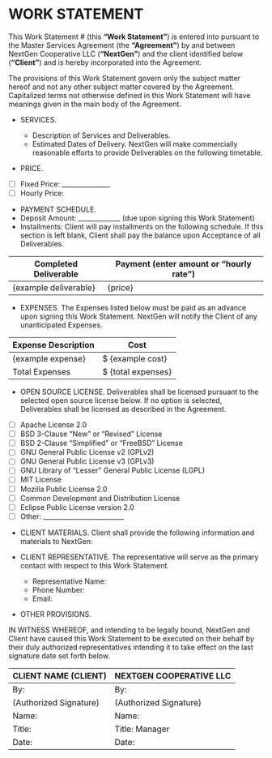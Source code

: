 # WORK STATEMENT

This Work Statement # (this **“Work Statement”**) is entered into pursuant to the Master Services Agreement (the **“Agreement”**) by and between NextGen Cooperative LLC (**“NextGen”**) and the client identified below (**“Client”**) and is hereby incorporated into the Agreement. 

The provisions of this Work Statement govern only the subject matter hereof and not any other subject matter covered by the Agreement. Capitalized terms not otherwise defined in this Work Statement will have meanings given in the main body of the Agreement.

* SERVICES.
  * Description of Services and Deliverables.
  *	Estimated Dates of Delivery. NextGen will make commercially reasonable efforts to provide Deliverables on the following timetable.

*	PRICE.
  - [ ] Fixed Price: _______________
  - [ ] Hourly Price:

*	PAYMENT SCHEDULE.
  * Deposit Amount: _____________ (due upon signing this Work Statement)
  * Installments: Client will pay installments on the following schedule. If this section is left blank, Client shall pay the balance upon Acceptance of all Deliverables.  

Completed Deliverable | Payment (enter amount or “hourly rate”)
--------------------- | ---------------------------------------
{example deliverable} | {price}

*	EXPENSES. The Expenses listed below must be paid as an advance upon signing this Work Statement. NextGen will notify the Client of any unanticipated Expenses.

Expense Description | Cost
------------------- | ----
{example expense}   | $ {example cost}    
Total Expenses      | $ {total expenses}

* OPEN SOURCE LICENSE. Deliverables shall be licensed pursuant to the selected open source license below. If no option is selected, Deliverables shall be licensed as described in the Agreement. 
- [ ] Apache License 2.0
- [ ] BSD 3-Clause “New” or “Revised” License
- [ ] BSD 2-Clause “Simplified” or “FreeBSD” License
- [ ] GNU General Public License v2 (GPLv2) 
- [ ] GNU General Public License v3 (GPLv3)
- [ ] GNU Library of “Lesser” General Public License (LGPL)
- [ ] MIT License
- [ ] Mozilla Public License 2.0
- [ ] Common Development and Distribution License
- [ ] Eclipse Public License version 2.0
- [ ] Other: _________________________

* CLIENT MATERIALS. Client shall provide the following information and materials to NextGen:

* CLIENT REPRESENTATIVE. The representative will serve as the primary contact with respect to this Work Statement.
  * Representative Name:
  * Phone Number:
  * Email:

* OTHER PROVISIONS.

IN WITNESS WHEREOF, and intending to be legally bound, NextGen and Client have caused this Work Statement to be executed on their behalf by their duly authorized representatives intending it to take effect on the last signature date set forth below. 

CLIENT NAME (CLIENT) | NEXTGEN COOPERATIVE LLC
-------------------- | -----------------------
By:                  | By:
(Authorized Signature) | (Authorized Signature)
Name:                | Name:
Title:               | Title: Manager 
Date:                | Date:
